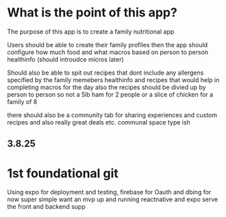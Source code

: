 # What is the point of this app?

The purpose of this app is to create a family nutritional app

Users should be able to create their family profiles then the app should configure how much food and what macros based on person to person healthinfo (should introudce micros later)

Should also be able to spit out recipes that dont include any allergens specified by the family memebers healthinfo and recipes that would help in completing macros for the day
also the recipes should be divied up by person to person so not a 5lb ham for 2 people or a slice of chicken for a family of 8

there should also be a community tab for sharing experiences and custom recipes and also really great deals etc. communal space type ish

## 3.8.25
# 1st foundational git
Using expo for deployment and testing, firebase for Oauth and dbing for now super simple want an mvp up and running
reactnative and expo serve the front and backend supp